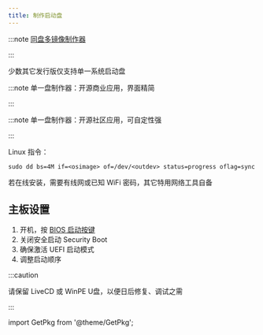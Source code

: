 ```yaml
---
title: 制作启动盘
---
```


:::note [同盘多镜像制作器](https://www.ventoy.net/cn/download.html)

<GetPkg name="ventoy" scoop choco aur="ventoy-bin" />

:::

少数其它发行版仅支持单一系统启动盘

:::note 单一盘制作器：开源商业应用，界面精简

<GetPkg name="etcher" scoop winget="balenaEtcher" choco aur="etcher-bin" />

:::

:::note 单一盘制作器：开源社区应用，可自定性强

<GetPkg name="rufus" choco winget scoop />

:::

Linux 指令：

    sudo dd bs=4M if=<osimage> of=/dev/<outdev> status=progress oflag=sync

若在线安装，需要有线网或已知 WiFi 密码，其它特用网络工具自备

## 主板设置

1. 开机，按 [BIOS 启动按键](https://www.wepe.com.cn/ubook/bootpe.html)
2. 关闭安全启动 Security Boot
3. 确保激活 UEFI 启动模式
4. 调整启动顺序

:::caution

请保留 LiveCD 或 WinPE U盘，以便日后修复、调试之需

:::

import GetPkg from '@theme/GetPkg';
